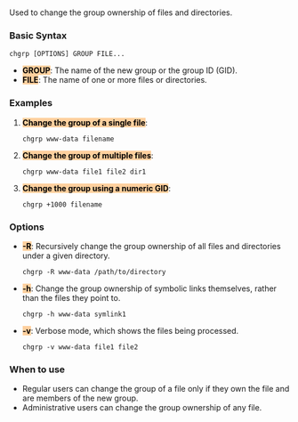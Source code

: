 
</br>

Used to change the group ownership of files and directories.

### Basic Syntax

```shell ln:False
chgrp [OPTIONS] GROUP FILE...
```

- **<mark style="background: #FFB86CA6; color: black;">GROUP</mark>**: The name of the new group or the group ID (GID).
- **<mark style="background: #FFB86CA6; color: black;">FILE</mark>**: The name of one or more files or directories.

### Examples

1. **<mark style="background: #FFB86CA6; color: black;">Change the group of a single file</mark>**:
    
    ```shell ln:False
    chgrp www-data filename
    ```
    
2. **<mark style="background: #FFB86CA6; color: black;">Change the group of multiple files</mark>**:
    
    ```shell ln:False
    chgrp www-data file1 file2 dir1
    ```
    
3. **<mark style="background: #FFB86CA6; color: black;">Change the group using a numeric GID</mark>**:
    
    ```shell ln:False
    chgrp +1000 filename
    ```
    

### Options

- **<mark style="background: #FFB86CA6; color: black;">-R</mark>**: Recursively change the group ownership of all files and directories under a given directory.
    
    ```shell ln:False
    chgrp -R www-data /path/to/directory
    ```
    
- **<mark style="background: #FFB86CA6; color: black;">-h</mark>**: Change the group ownership of symbolic links themselves, rather than the files they point to.
    
    ```shell ln:False
    chgrp -h www-data symlink1
    ```
    
- **<mark style="background: #FFB86CA6; color: black;">-v</mark>**: Verbose mode, which shows the files being processed.
    
    ```shell ln:False
    chgrp -v www-data file1 file2
    ```
    

### When to use

- Regular users can change the group of a file only if they own the file and are members of the new group.
- Administrative users can change the group ownership of any file.